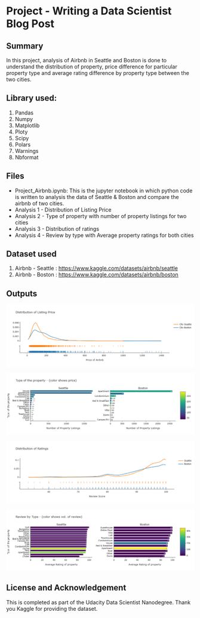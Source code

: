 # Project - Writing a Data Scientist Blog Post

## Summary
In this project, analysis of Airbnb in Seattle and Boston is done to understand the distribution of property, price difference for particular property type and average rating difference by property type between the two cities. 

## Library used:
1. Pandas
2. Numpy
3. Matplotlib
4. Ploty
5. Scipy
6. Polars
7. Warnings
8. Nbformat


## Files
- Project_Airbnb.ipynb: This is the jupyter notebook in which python code is written to analysis the data of Seattle & Boston and compare the airbnb of two cities.
- Analysis 1 - Distribution of Listing Price
- Analysis 2 - Type of property with number of property listings for two cities
- Analysis 3 - Distribution of ratings
- Analysis 4 - Review by type with Average property ratings for both cities

## Dataset used
1. Airbnb - Seattle : https://www.kaggle.com/datasets/airbnb/seattle
2. Airbnb - Boston : https://www.kaggle.com/datasets/airbnb/boston


## Outputs

![alt text](https://github.com/SakshamGupta55/Data-Scientist-Nanodegree-Udacity/blob/03db335c354b2b1ba38c5c57f8e0e8f9160daed4/Course%202%20-%20Project%20Writing%20a%20Data%20Scientist%20Blog%20Post/Anlaysis1.png)

![alt text](https://github.com/SakshamGupta55/Data-Scientist-Nanodegree-Udacity/blob/03db335c354b2b1ba38c5c57f8e0e8f9160daed4/Course%202%20-%20Project%20Writing%20a%20Data%20Scientist%20Blog%20Post/Analysis2.png)

![alt text](https://github.com/SakshamGupta55/Data-Scientist-Nanodegree-Udacity/blob/03db335c354b2b1ba38c5c57f8e0e8f9160daed4/Course%202%20-%20Project%20Writing%20a%20Data%20Scientist%20Blog%20Post/Analysis3.png)

![alt text](https://github.com/SakshamGupta55/Data-Scientist-Nanodegree-Udacity/blob/03db335c354b2b1ba38c5c57f8e0e8f9160daed4/Course%202%20-%20Project%20Writing%20a%20Data%20Scientist%20Blog%20Post/Analysis4.png)


## License and Acknowledgement
This is completed as part of the Udacity Data Scientist Nanodegree. Thank you Kaggle for providing the dataset.

